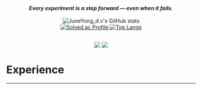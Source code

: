 <div align="center">
  <strong><em>Every experiment is a step forward — even when it fails.</em></strong>
</div>

<br/>

<div align="center">

  <img src="https://github-readme-stats-zeta-rosy-98.vercel.app/api?username=yousirong&show_icons=true&bg_color=30,e96443,904e95&title_color=fff&text_color=fff&count_private=true&include_all_commits=true" alt="JuneYong_d.v's GitHub stats" />

  <br/>

  <a href="https://solved.ac/dlwndyd/">
    <img src="http://mazassumnida.wtf/api/v2/generate_badge?boj=dlwndyd" alt="Solved.ac Profile" />
  </a>

  <a href="https://github.com/xooyong/github-readme-stats">
    <img src="https://github-readme-stats.vercel.app/api/top-langs/?username=xooyong&layout=compact" alt="Top Langs" />
  </a>

</div>

<br/>

<p align="center">
  <img src="https://img.shields.io/badge/python-3670A0?style=for-the-badge&logo=python&logoColor=ffdd54" />
  <img src="https://img.shields.io/badge/PyTorch-%23EE4C2C.svg?style=for-the-badge&logo=PyTorch&logoColor=white" />
</p>

# Experience
- - - 
